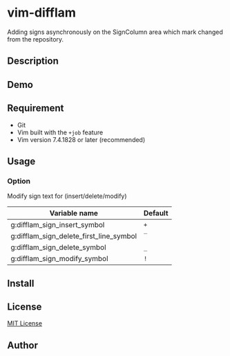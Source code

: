 vim-difflam
===========

Adding signs asynchronously on the SignColumn area which mark changed from the repository.

Description
-----------

Demo
----

Requirement
-----------

- Git
- Vim built with the `+job` feature
- Vim version 7.4.1828 or later (recommended)

Usage
-----

### Option

Modify sign text for (insert/delete/modify)

| Variable name                           | Default |
|-----------------------------------------|---------|
| g:difflam_sign_insert_symbol            | `+`     |
| g:difflam_sign_delete_first_line_symbol | `‾`     |
| g:difflam_sign_delete_symbol            | `_`     |
| g:difflam_sign_modify_symbol            | `!`     |

Install
-------

License
-------

[MIT License](./LICENSE)

Author
------

